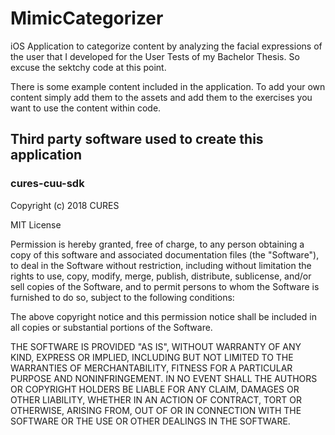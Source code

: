 # MimicCategorizer
iOS Application to categorize content by analyzing the facial expressions of the user that I developed for the User Tests of my Bachelor Thesis. So excuse the sektchy code at this point.

There is some example content included in the application. To add your own content simply add them to the assets and add them to the exercises you want to use the
content within code. 


## Third party software used to create this application

### cures-cuu-sdk

Copyright (c) 2018 CURES

MIT License

Permission is hereby granted, free of charge, to any person obtaining a copy
of this software and associated documentation files (the "Software"), to deal
in the Software without restriction, including without limitation the rights
to use, copy, modify, merge, publish, distribute, sublicense, and/or sell
copies of the Software, and to permit persons to whom the Software is
furnished to do so, subject to the following conditions:

The above copyright notice and this permission notice shall be included in all
copies or substantial portions of the Software.

THE SOFTWARE IS PROVIDED "AS IS", WITHOUT WARRANTY OF ANY KIND, EXPRESS OR
IMPLIED, INCLUDING BUT NOT LIMITED TO THE WARRANTIES OF MERCHANTABILITY,
FITNESS FOR A PARTICULAR PURPOSE AND NONINFRINGEMENT. IN NO EVENT SHALL THE
AUTHORS OR COPYRIGHT HOLDERS BE LIABLE FOR ANY CLAIM, DAMAGES OR OTHER
LIABILITY, WHETHER IN AN ACTION OF CONTRACT, TORT OR OTHERWISE, ARISING FROM,
OUT OF OR IN CONNECTION WITH THE SOFTWARE OR THE USE OR OTHER DEALINGS IN THE
SOFTWARE.
